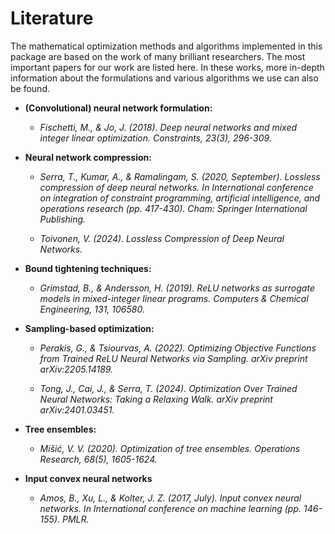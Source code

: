 # Literature

The mathematical optimization methods and algorithms implemented in this package are based on the work of many brilliant researchers.
The most important papers for our work are listed here. In these works, more in-depth information about the formulations and various algorithms we use can also be found.

* **(Convolutional) neural network formulation:**
    
    * *Fischetti, M., & Jo, J. (2018). Deep neural networks and mixed integer linear optimization. Constraints, 23(3), 296-309.*

* **Neural network compression:**

    * *Serra, T., Kumar, A., & Ramalingam, S. (2020, September). Lossless compression of deep neural networks. In International conference on integration of constraint programming, artificial intelligence, and operations research (pp. 417-430). Cham: Springer International Publishing.*

    * *Toivonen, V. (2024). Lossless Compression of Deep Neural Networks.*

* **Bound tightening techniques:**

    * *Grimstad, B., & Andersson, H. (2019). ReLU networks as surrogate models in mixed-integer linear programs. Computers & Chemical Engineering, 131, 106580.*

* **Sampling-based optimization:**

    * *Perakis, G., & Tsiourvas, A. (2022). Optimizing Objective Functions from Trained ReLU Neural Networks via Sampling. arXiv preprint arXiv:2205.14189.*

    * *Tong, J., Cai, J., & Serra, T. (2024). Optimization Over Trained Neural Networks: Taking a Relaxing Walk. arXiv preprint arXiv:2401.03451.*

* **Tree ensembles:**

    * *Mišić, V. V. (2020). Optimization of tree ensembles. Operations Research, 68(5), 1605-1624.*

* **Input convex neural networks**

    * *Amos, B., Xu, L., & Kolter, J. Z. (2017, July). Input convex neural networks. In International conference on machine learning (pp. 146-155). PMLR.*
